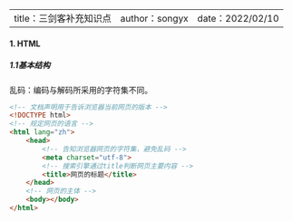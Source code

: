 <table>
    <tr>
        <td>title：三剑客补充知识点</td>
        <td>author：songyx</td>
        <td>date：2022/02/10</td>
    </tr>
</table>

#### 1. HTML

##### 1.1基本结构

乱码：编码与解码所采用的字符集不同。

```html
<!-- 文档声明用于告诉浏览器当前网页的版本 -->
<!DOCTYPE html>
<!-- 规定网页的语言 -->
<html lang="zh">
    <head>
        <!-- 告知浏览器网页的字符集，避免乱码 -->
        <meta charset="utf-8">
        <!-- 搜索引擎通过title判断网页主要内容 -->
        <title>网页的标题</title>
    </head>
    <!-- 网页的主体 -->
    <body></body>
</html>
```

